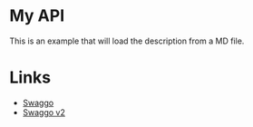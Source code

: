 # My API

This is an example that will load the description from a MD file.

# Links

- [Swaggo](https://github.com/swaggo/swag/tree/master)
- [Swaggo v2](https://github.com/swaggo/swag/tree/v2)
